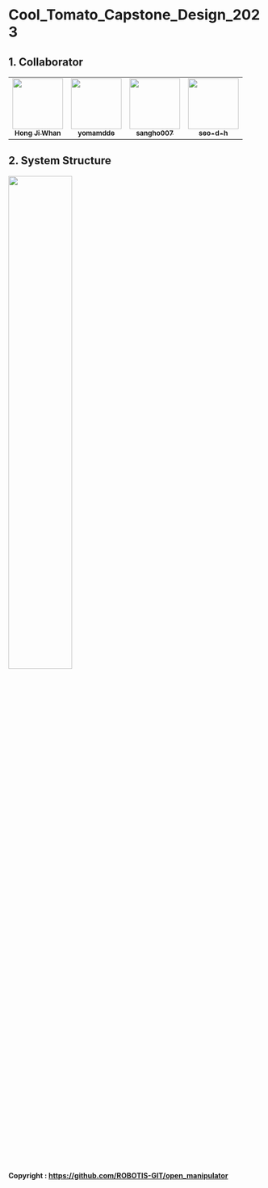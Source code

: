 # Cool_Tomato_Capstone_Design_2023

## 1. Collaborator
<table>
  <tr>
    <td align="center"><a href="https://github.com/HJW-storage"><img src="" width="100px;" alt=""/><br /><sub><b>Hong Ji Whan</b></sub></a><br /></td>
    <td align="center"><a href="https://github.com/yomamdde"><img src="" width="100px;" alt=""/><br /><sub><b>yomamdde</b></sub></a><br /></td>
    <td align="center"><a href="https://github.com/sangho007"><img src="" width="100px;" alt=""/><br /><sub><b>sangho007</b></sub></a><br /></td>      
    <td align="center"><a href="https://github.com/seo-d-h"><img src="" width="100px;" alt=""/><br /><sub><b>seo-d-h</b></sub></a><br /></td>      
  </tr>
</table>


## 2. System Structure
<img width="50%" src="https://user-images.githubusercontent.com/103934004/229429124-b1926ac3-d177-45e2-9628-c2ef7fd5e543.png">

#### Copyright : https://github.com/ROBOTIS-GIT/open_manipulator

